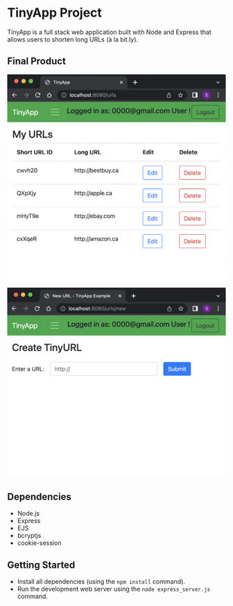 # TinyApp Project

TinyApp is a full stack web application built with Node and Express that allows users to shorten long URLs (à la bit.ly).

## Final Product

!["screenshot URLs page"](https://github.com/stan-sk/tinyapp/blob/main/docs/urls-page.png)
!["screenshot Edit URLs page"](https://github.com/stan-sk/tinyapp/blob/main/docs/edit%20URL.png)

## Dependencies

- Node.js
- Express
- EJS
- bcryptjs
- cookie-session

## Getting Started

- Install all dependencies (using the `npm install` command).
- Run the development web server using the `node express_server.js` command.